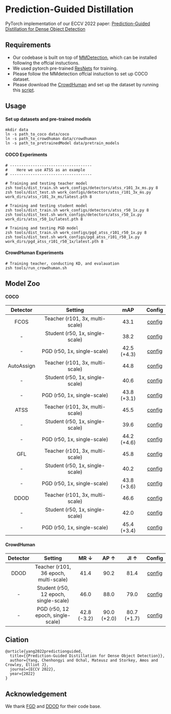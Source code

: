 # Prediction-Guided Distillation 

PyTorch implementation of our ECCV 2022 paper: [Prediction-Guided Distillation for Dense Object Detection](https://arxiv.org/pdf/2203.05469.pdf)

## Requirements

- Our codebase is built on top of [MMDetection](https://github.com/open-mmlab/mmdetection), which can be installed following the offcial instuctions.
- We used pytorch pre-trained [ResNets](https://github.com/pytorch/vision/blob/main/torchvision/models/resnet.py) for training.
- Please follow the MMdetection offcial instuction to set up COCO dataset. 
- Please download the [CrowdHuman](https://www.crowdhuman.org/) and set up the dataset by running this [script](https://github.com/ChenhongyiYang/PGD/blob/main/crowd_code/create_crowd_anno.py).

## Usage

#### Set up datasets and pre-trained models 

```shell
mkdir data
ln -s path_to_coco data/coco
ln -s path_to_crowdhuman data/crowdhuman 
ln -s path_to_pretrainedModel data/pretrain_models 
```

#### COCO Experiments 

```shell
# ------------------------------------
#    Here we use ATSS as an example
# ------------------------------------

# Training and testing teacher model
zsh tools/dist_train.sh work_configs/detectors/atss_r101_3x_ms.py 8
zsh tools/dist_test.sh work_configs/detectors/atss_r101_3x_ms.py work_dirs/atss_r101_3x_ms/latest.pth 8

# Training and testing student model 
zsh tools/dist_train.sh work_configs/detectors/atss_r50_1x.py 8
zsh tools/dist_test.sh work_configs/detectors/atss_r50_1x.py work_dirs/atss_r50_1x/latest.pth 8

# Training and testing PGD model
zsh tools/dist_train.sh work_configs/pgd_atss_r101_r50_1x.py 8
zsh tools/dist_test.sh work_configs/pgd_atss_r101_r50_1x.py work_dirs/pgd_atss_r101_r50_1x/latest.pth 8
```

#### CrowdHuman Experiments

```shell
# Training teacher, conducting KD, and evalauation
zsh tools/run_crowdhuman.sh
```

## Model Zoo

#### COCO

|  Detector  |             Setting             |     mAP     |                            Config                            |
| :--------: | :-----------------------------: | :---------: | :----------------------------------------------------------: |
|    FCOS    | Teacher (r101, 3x, multi-scale) |    43.1     | [config](https://github.com/ChenhongyiYang/PGD/blob/main/work_configs/detectors/fcos_r101_3x_ms.py) |
|     -      | Student (r50, 1x, single-scale) |    38.2     | [config](https://github.com/ChenhongyiYang/PGD/blob/main/work_configs/detectors/fcos_r50_1x.py) |
|     -      |   PGD (r50, 1x, single-scale)   | 42.5 (+4.3) | [config](https://github.com/ChenhongyiYang/PGD/blob/main/work_configs/pgd_fcos_r101_r50_1x.py) |
| AutoAssign | Teacher (r101, 3x, multi-scale) |    44.8     | [config](https://github.com/ChenhongyiYang/PGD/blob/main/work_configs/detectors/autoassign_r101_3x_ms.py) |
|     -      | Student (r50, 1x, single-scale) |    40.6     | [config](https://github.com/ChenhongyiYang/PGD/blob/main/work_configs/detectors/autoassign_r50_1x.py) |
|     -      |   PGD (r50, 1x, single-scale)   | 43.8 (+3.1) | [config](https://github.com/ChenhongyiYang/PGD/blob/main/work_configs/pgd_autoassign_r101_r50_1x.py) |
|    ATSS    | Teacher (r101, 3x, multi-scale) |    45.5     | [config](https://github.com/ChenhongyiYang/PGD/blob/main/work_configs/detectors/atss_r101_3x_ms.py) |
|     -      | Student (r50, 1x, single-scale) |    39.6     | [config](https://github.com/ChenhongyiYang/PGD/blob/main/work_configs/detectors/atss_r50_1x.py) |
|     -      |   PGD (r50, 1x, single-scale)   | 44.2 (+4.6) | [config](https://github.com/ChenhongyiYang/PGD/blob/main/work_configs/pgd_atss_r101_r50_1x.py) |
|    GFL     | Teacher (r101, 3x, multi-scale) |    45.8     | [config](https://github.com/ChenhongyiYang/PGD/blob/main/work_configs/detectors/gfl_r101_3x_ms.py) |
|     -      | Student (r50, 1x, single-scale) |    40.2     | [config](https://github.com/ChenhongyiYang/PGD/blob/main/work_configs/detectors/gfl_r50_1x.py) |
|     -      |   PGD (r50, 1x, single-scale)   | 43.8 (+3.6) | [config](https://github.com/ChenhongyiYang/PGD/blob/main/work_configs/pgd_gfl_r101_r50_1x.py) |
|    DDOD    | Teacher (r101, 3x, multi-scale) |    46.6     | [config](https://github.com/ChenhongyiYang/PGD/blob/main/work_configs/detectors/ddod_r101_3x_ms.py) |
|     -      | Student (r50, 1x, single-scale) |    42.0     | [config](https://github.com/ChenhongyiYang/PGD/blob/main/work_configs/detectors/ddod_r50_1x.py) |
|     -      |   PGD (r50, 1x, single-scale)   | 45.4 (+3.4) | [config](https://github.com/ChenhongyiYang/PGD/blob/main/work_configs/pgd_ddod_r101_r50_1x.py) |

#### CrowdHuman

| Detector |                Setting                |    MR ↓     |    AP ↑     |    JI ↑     |                            Config                            |
| :------: | :-----------------------------------: | :---------: | :---------: | :---------: | :----------------------------------------------------------: |
|   DDOD   | Teacher (r101, 36 epoch, multi-scale) |    41.4     |    90.2     |    81.4     | [config](https://github.com/ChenhongyiYang/PGD/blob/main/work_configs/det_crowdhuman/ddod_r101.py) |
|    -     | Student (r50, 12 epoch, single-scale) |    46.0     |    88.0     |    79.0     | [config](https://github.com/ChenhongyiYang/PGD/blob/main/work_configs/det_crowdhuman/ddod_r50.py) |
|    -     |   PGD (r50, 12 epoch, single-scale)   | 42.8 (-3.2) | 90.0 (+2.0) | 80.7 (+1.7) | [config](https://github.com/ChenhongyiYang/PGD/blob/main/work_configs/pgd_ddod_crowdhuman_r101_r50.py) |

## Ciation

```
@article{yang2022predictionguided,
  title={{Prediction-Guided Distillation for Dense Object Detection}},
  author={Yang, Chenhongyi and Ochal, Mateusz and Storkey, Amos and Crowley, Elliot J},
  journal={ECCV 2022},
  year={2022}
}
```

## Acknowledgement 

We thank [FGD](https://github.com/yzd-v/FGD) and [DDOD](https://github.com/zehuichen123/DDOD) for their code base. 
